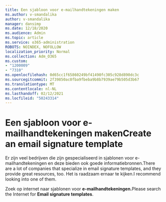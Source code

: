```yaml
---
title: Een sjabloon voor e-mailhandtekeningen maken
ms.author: v-smandalika
author: v-smandalika
manager: dansimp
ms.date: 12/18/2020
ms.audience: Admin
ms.topic: article
ms.service: o365-administration
ROBOTS: NOINDEX, NOFOLLOW
localization_priority: Normal
ms.collection: Adm_O365
ms.custom:
- "1200009"
- "7310"
ms.openlocfilehash: 0d65cc1f65860249bf41490fc305c928d890dc3c
ms.sourcegitcommit: 2f39850ac0fba9fbeba9b8b7939ae79b505d3b67
ms.translationtype: MT
ms.contentlocale: nl-NL
ms.lasthandoff: 02/12/2021
ms.locfileid: "50243314"
---
```

# <a name="create-an-email-signature-template"></a><span data-ttu-id="c6d1f-102">Een sjabloon voor e-mailhandtekeningen maken</span><span class="sxs-lookup"><span data-stu-id="c6d1f-102">Create an email signature template</span></span>

<span data-ttu-id="c6d1f-103">Er zijn veel bedrijven die zijn gespecialiseerd in sjablonen voor e-mailhandtekeningen en deze bieden ook goede informatiebronnen.</span><span class="sxs-lookup"><span data-stu-id="c6d1f-103">There are a lot of companies that specialize in email signature templates, and they provide great resources, too.</span></span> <span data-ttu-id="c6d1f-104">Het is raadzaam ernaar te kijken.</span><span class="sxs-lookup"><span data-stu-id="c6d1f-104">I recommend looking into one of them.</span></span>

<span data-ttu-id="c6d1f-105">Zoek op internet naar sjablonen voor **e-mailhandtekeningen.**</span><span class="sxs-lookup"><span data-stu-id="c6d1f-105">Please search the Internet for **Email signature templates**.</span></span>